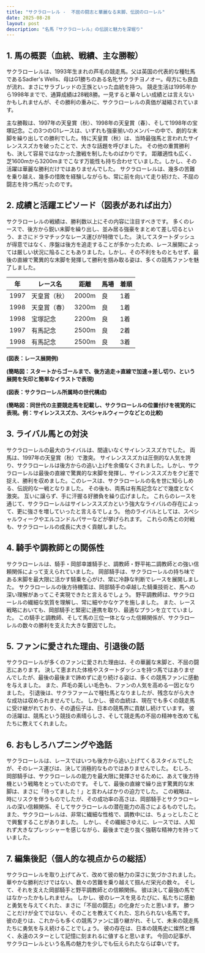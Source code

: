 ```yaml
---
title: "サクラローレル -  不屈の闘志と華麗なる末脚、伝説のローレル"
date: 2025-08-28
layout: post
description: "名馬『サクラローレル』の伝説と魅力を深堀り"
---
```


## 1. 馬の概要（血統、戦績、主な勝鞍）

サクラローレルは、1993年生まれの芦毛の競走馬。父は英国の代表的な種牡馬であるSadler's Wells、母はG1勝ちのある名牝サクラチヨノオー。母方にも良血が流れ、まさにサラブレッドの王族といった血統を持つ。  競走生活は1995年から1998年までで、通算成績は28戦8勝。一見すると華々しい成績とは言えないかもしれませんが、その勝利の重みに、サクラローレルの真価が凝縮されています。

主な勝鞍は、1997年の天皇賞（秋）、1998年の天皇賞（春）、そして1998年の宝塚記念。この3つのG1レースは、いずれも強豪揃いのメンバーの中で、劇的な末脚を繰り出しての勝利でした。特に天皇賞（秋）は、当時最強馬と言われたサイレンススズカを破ったことで、大きな話題を呼びました。  その他の重賞勝利も、決して容易ではなかった激戦を制したものばかりです。  距離適性も広く、芝1600mから3200mまでこなす万能性も持ち合わせていました。しかし、その活躍は華麗な勝利だけではありませんでした。  サクラローレルは、幾多の苦難を乗り越え、幾多の惜敗を経験しながらも、常に前を向いて走り続けた、不屈の闘志を持つ馬だったのです。


## 2. 成績と活躍エピソード（図表があれば出力）

サクラローレルの戦績は、勝利数以上にその内容に注目すべきです。  多くのレースで、後方から鋭い末脚を繰り出し、並み居る強豪をまとめて差し切るという、まさにドラマチックなレース運びが特徴でした。  決してスタートダッシュが得意ではなく、序盤は後方を追走することが多かったため、レース展開によっては厳しい状況に陥ることもありました。しかし、その不利をものともせず、最後の直線で驚異的な末脚を発揮して勝利を掴み取る姿は、多くの競馬ファンを魅了しました。

| 年 | レース名 | 距離 | 馬場 | 着順 |
|---|---|---|---|---|
| 1997 | 天皇賞（秋） | 2000m | 良 | 1着 |
| 1998 | 天皇賞（春） | 3200m | 良 | 1着 |
| 1998 | 宝塚記念 | 2200m | 良 | 1着 |
| 1997 | 有馬記念 | 2500m | 良 | 2着 |
| 1998 | 有馬記念 | 2500m | 良 | 3着 |


**(図表：レース展開例)**

**(簡略図：スタートからゴールまで、後方追走→直線で加速→差し切り、という展開を矢印と簡単なイラストで表現)**


**(図表：サクラローレル所属時の世代構成)**

**(簡略図：同世代の主要競走馬を記載し、サクラローレルの位置付けを視覚的に表現。例：サイレンススズカ、スペシャルウィークなどとの比較)**


## 3. ライバル馬との対決

サクラローレルの最大のライバルは、間違いなくサイレンススズカでした。  両馬は、1997年の天皇賞（秋）で激突。  サイレンススズカは圧倒的な人気を誇り、サクラローレルは後方からの追い上げを余儀なくされました。しかし、サクラローレルは最後の直線で驚異的な末脚を発揮し、サイレンススズカをクビ差で捉え、勝利を収めました。このレースは、サクラローレルの名を世に知らしめる、伝説的な一戦となりました。  その後も、両馬は有馬記念などで幾度となく激突。  互いに譲らず、手に汗握る好勝負を繰り広げました。  これらのレースを通じて、サクラローレルはサイレンススズカという強大なライバルの存在によって、更に強さを増していったと言えるでしょう。  他のライバルとしては、スペシャルウィークやエルコンドルパサーなどが挙げられます。  これらの馬との対戦も、サクラローレルの成長に大きく貢献しました。


## 4. 騎手や調教師との関係性

サクラローレルは、騎手・岡部幸雄騎手と、調教師・野平祐二調教師との強い信頼関係によって支えられていました。  岡部騎手は、サクラローレルの持ち味である末脚を最大限に活かす騎乗を心がけ、常に冷静な判断でレースを展開しました。  サクラローレルの後方待機策は、岡部騎手の卓越した騎乗技術と、馬への深い理解があってこそ実現できたと言えるでしょう。  野平調教師は、サクラローレルの繊細な気質を理解し、常に細やかなケアを施しました。  また、レース戦略においても、岡部騎手と緊密に連携を取り、最適なプランを立てていました。  この騎手と調教師、そして馬の三位一体となった信頼関係が、サクラローレルの数々の勝利を支えた大きな要因でした。


## 5. ファンに愛された理由、引退後の話

サクラローレルが多くのファンに愛された理由は、その華麗な末脚と、不屈の闘志にあります。  決して恵まれた体格やスタートダッシュを持つ馬ではありませんでしたが、最後の最後まで諦めずに走り続ける姿は、多くの競馬ファンに感動を与えました。  また、芦毛の美しい毛色も、ファンの人気を高める一因となりました。  引退後は、サクラファームで種牡馬となりましたが、残念ながら大きな成功は収められませんでした。  しかし、彼の血統は、現在でも多くの競走馬に受け継がれており、その遺伝子は、日本の競馬界に貢献し続けています。  彼の活躍は、競馬という競技の素晴らしさ、そして競走馬の不屈の精神を改めて私たちに教えてくれました。


## 6. おもしろハプニングや逸話

サクラローレルは、レースではいつも後方から追い上げてくるスタイルでしたが、そのレース運びは、決して消極的なものではありませんでした。  むしろ、岡部騎手は、サクラローレルの能力を最大限に発揮させるために、あえて後方待機という戦略をとっていたのです。  そして、最後の直線で繰り出す驚異的な末脚は、まさに「待ってました！」と言わんばかりの迫力でした。  この戦略は、時にリスクを伴うものでしたが、その成功率の高さは、岡部騎手とサクラローレルの深い信頼関係、そしてサクラローレルの潜在能力の高さによるものでした。  また、サクラローレルは、非常に繊細な性格で、調教中には、ちょっとしたことで興奮することがありました。  しかし、その繊細さゆえに、レースでは、人知れず大きなプレッシャーを感じながら、最後まで走り抜く強靭な精神力を持っていました。


## 7. 編集後記（個人的な視点からの総括）

サクラローレルを取り上げてみて、改めて彼の魅力の深さに気づかされました。  華やかな勝利だけではない、数々の苦難を乗り越えて掴んだ栄光の数々。  そして、それを支えた岡部騎手と野平調教師との信頼関係。  彼は決して最強の馬ではなかったかもしれません。  しかし、彼のレースを見るたびに、私たちに感動と勇気を与えてくれた、まさに「不屈の闘志」の化身だったと思います。  勝つことだけが全てではない、そのことを教えてくれた、忘れられない名馬です。  彼の走りは、これからも多くの競馬ファンに語り継がれ、そして、未来の競走馬たちに勇気を与え続けることでしょう。  彼の存在は、日本の競馬史に燦然と輝く、永遠のスターとして記憶に刻まれるに値すると思います。  今回の記事が、サクラローレルという名馬の魅力を少しでも伝えられたならば幸いです。
